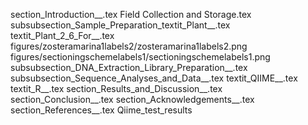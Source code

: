 section_Introduction__.tex
Field Collection and Storage.tex
subsubsection_Sample_Preparation_textit_Plant__.tex
textit_Plant_2_6_For__.tex
figures/zosteramarina1labels2/zosteramarina1labels2.png
figures/sectioningschemelabels1/sectioningschemelabels1.png
subsubsection_DNA_Extraction_Library_Preparation__.tex
subsubsection_Sequence_Analyses_and_Data__.tex
textit_QIIME__.tex
textit_R__.tex
section_Results_and_Discussion__.tex
section_Conclusion__.tex
section_Acknowledgements__.tex
section_References__.tex
Qiime_test_results